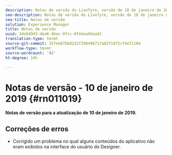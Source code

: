 ```yaml
---
description: Notas de versão do Livefyre, versão de 10 de janeiro de 2019.
seo-description: Notas de versão do Livefyre, versão de 10 de janeiro de 2019.
seo-title: Notas de versão
solution: Experience Manager
title: Notas de versão
uuid: 34e64943-dea6-46ac-9fcc-8febeab6aa42
translation-type: tm+mt
source-git-commit: 35feb87bb82d1f298496717a65f1972cf4e71104
workflow-type: tm+mt
source-wordcount: '42'
ht-degree: 14%

---
```



# Notas de versão - 10 de janeiro de 2019 {#rn011019}

**Notas de versão para a atualização de 10 de janeiro de 2019.**

## Correções de erros

* Corrigido um problema no qual alguns conteúdos do aplicativo não eram exibidos na interface do usuário do Designer.
